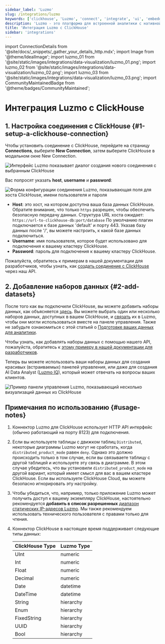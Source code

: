 ```yaml
---
sidebar_label: 'Luzmo'
slug: /integrations/luzmo
keywords: ['clickhouse', 'Luzmo', 'connect', 'integrate', 'ui', 'embedded']
description: 'Luzmo - это платформа для встроенной аналитики с нативной интеграцией ClickHouse, специально разработанная для приложений Software и SaaS.'
title: 'Интеграция Luzmo с ClickHouse'
sidebar: 'integrations'
---
```


import ConnectionDetails from '@site/docs/_snippets/_gather_your_details_http.mdx';
import Image from '@theme/IdealImage';
import luzmo_01 from '@site/static/images/integrations/data-visualization/luzmo_01.png';
import luzmo_02 from '@site/static/images/integrations/data-visualization/luzmo_02.png';
import luzmo_03 from '@site/static/images/integrations/data-visualization/luzmo_03.png';
import CommunityMaintainedBadge from '@theme/badges/CommunityMaintained';


# Интеграция Luzmo с ClickHouse

<CommunityMaintainedBadge/>

## 1. Настройка соединения с ClickHouse {#1-setup-a-clickhouse-connection}

Чтобы установить соединение с ClickHouse, перейдите на страницу **Connections**, выберите **New Connection**, затем выберите ClickHouse в модальном окне New Connection.

<Image img={luzmo_01} size="md" alt="Интерфейс Luzmo показывает диалог создания нового соединения с выбранным ClickHouse" border />

Вас попросят указать **host**, **username** и **password**:

<Image img={luzmo_02} size="md" alt="Форма конфигурации соединения Luzmo, показывающая поля для хоста ClickHouse, имени пользователя и пароля" border />

*   **Host**: это хост, на котором доступна ваша база данных ClickHouse. Обратите внимание, что только `https` разрешен, чтобы обеспечить безопасную передачу данных. Структура URL хоста ожидает: `https://url-to-clickhouse-db:port/database`
    По умолчанию плагин подключается к базе данных 'default' и порту 443. Указав базу данных после '/', вы можете настроить, к какой базе данных подключиться.
*   **Username**: имя пользователя, которое будет использовано для подключения к вашему кластеру ClickHouse.
*   **Password**: пароль для подключения к вашему кластеру ClickHouse.

Пожалуйста, обратитесь к примерам в нашей документации для разработчиков, чтобы узнать, как [создать соединение с ClickHouse](https://developer.luzmo.com/api/createAccount?exampleSection=AccountCreateClickhouseRequestBody) через наш API.

## 2. Добавление наборов данных {#2-add-datasets}

После того как вы подключили ClickHouse, вы можете добавить наборы данных, как объясняется [здесь](https://academy.luzmo.com/article/ldx3iltg). Вы можете выбрать один или несколько наборов данных, доступных в вашем ClickHouse, и [связать](https://academy.luzmo.com/article/gkrx48x5) их в Luzmo, чтобы они могли использоваться вместе на панеле управления. Также не забудьте ознакомиться с этой статьей о [Подготовке ваших данных для аналитики](https://academy.luzmo.com/article/u492qov0).

Чтобы узнать, как добавлять наборы данных с помощью нашего API, пожалуйста, обратитесь к [этому примеру в нашей документации для разработчиков](https://developer.luzmo.com/api/createDataprovider?exampleSection=DataproviderCreateClickhouseRequestBody).

Теперь вы можете использовать ваши наборы данных для создания красивых (встраиваемых) панелей управления, или даже для создания AI Data Analyst ([Luzmo IQ](https://luzmo.com/iq)), который может отвечать на вопросы ваших клиентов.

<Image img={luzmo_03} size="md" alt="Пример панели управления Luzmo, показывающий несколько визуализаций данных из ClickHouse" border />

## Примечания по использованию {#usage-notes}

1. Коннектор Luzmo для ClickHouse использует HTTP API интерфейс (обычно работающий на порту 8123) для подключения.
2. Если вы используете таблицы с движком таблиц `Distributed`, некоторые диаграммы Luzmo могут не сработать, когда `distributed_product_mode` равен `deny`. Однако это должно происходить только в том случае, если вы связываете таблицу с другой таблицей и используете эту связь в диаграмме. В этом случае убедитесь, что вы установили `distributed_product_mode` на другой вариант, который имеет смысл для вас в вашем кластере ClickHouse. Если вы используете ClickHouse Cloud, вы можете безопасно игнорировать эту настройку.
3. Чтобы убедиться, что, например, только приложение Luzmo может получить доступ к вашему экземпляру ClickHouse, настоятельно рекомендуется **добавить в список разрешенных** [диапазон статических IP-адресов Luzmo](https://academy.luzmo.com/article/u9on8gbm). Мы также рекомендуем использовать технического пользователя с правами только для чтения.
4. Коннектор ClickHouse в настоящее время поддерживает следующие типы данных:

    | ClickHouse Type | Luzmo Type |
    | --- | --- |
    | UInt | numeric |
    | Int | numeric |
    | Float | numeric |
    | Decimal | numeric |
    | Date | datetime |
    | DateTime | datetime |
    | String | hierarchy |
    | Enum | hierarchy |
    | FixedString | hierarchy |
    | UUID | hierarchy |
    | Bool | hierarchy |
